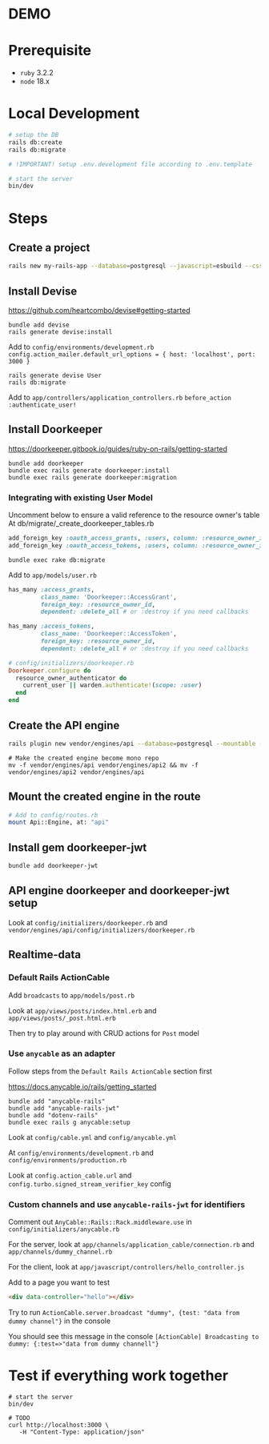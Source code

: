 # DEMO

# Prerequisite

- `ruby` 3.2.2
- `node` 18.x

# Local Development

```sh
# setup the DB
rails db:create
rails db:migrate

# !IMPORTANT! setup .env.development file according to .env.template

# start the server
bin/dev
```

# Steps

## Create a project

```sh
rails new my-rails-app --database=postgresql --javascript=esbuild --css=bootstrap
```

## Install Devise

https://github.com/heartcombo/devise#getting-started

```shell
bundle add devise
rails generate devise:install
```

Add to `config/environments/development.rb`
`config.action_mailer.default_url_options = { host: 'localhost', port: 3000 }`

```shell
rails generate devise User
rails db:migrate
```

Add to `app/controllers/application_controllers.rb` 
`before_action :authenticate_user!`

## Install Doorkeeper

https://doorkeeper.gitbook.io/guides/ruby-on-rails/getting-started

```shell
bundle add doorkeeper
bundle exec rails generate doorkeeper:install
bundle exec rails generate doorkeeper:migration
```

### Integrating with existing User Model

Uncomment below to ensure a valid reference to the resource owner's table
At db/migrate/_create_doorkeeper_tables.rb

```ruby
add_foreign_key :oauth_access_grants, :users, column: :resource_owner_id
add_foreign_key :oauth_access_tokens, :users, column: :resource_owner_id
```

```shell
bundle exec rake db:migrate
```

Add to `app/models/user.rb`

```ruby
has_many :access_grants,
         class_name: 'Doorkeeper::AccessGrant',
         foreign_key: :resource_owner_id,
         dependent: :delete_all # or :destroy if you need callbacks

has_many :access_tokens,
         class_name: 'Doorkeeper::AccessToken',
         foreign_key: :resource_owner_id,
         dependent: :delete_all # or :destroy if you need callbacks
```

```ruby
# config/initializers/doorkeeper.rb
Doorkeeper.configure do
  resource_owner_authenticator do
    current_user || warden.authenticate!(scope: :user)
  end
end
```

## Create the API engine

```sh
rails plugin new vendor/engines/api --database=postgresql --mountable --api
```

```shell
# Make the created engine become mono repo
mv -f vendor/engines/api vendor/engines/api2 && mv -f vendor/engines/api2 vendor/engines/api
```

## Mount the created engine in the route

```sh
# Add to config/routes.rb
mount Api::Engine, at: "api"

```

## Install gem doorkeeper-jwt

```sh
bundle add doorkeeper-jwt
```

## API engine doorkeeper and doorkeeper-jwt setup 

Look at `config/initializers/doorkeeper.rb` and `vendor/engines/api/config/initializers/doorkeeper.rb`

## Realtime-data

### Default Rails ActionCable

Add `broadcasts` to `app/models/post.rb`

Look at `app/views/posts/index.html.erb` and `app/views/posts/_post.html.erb`

Then try to play around with CRUD actions for `Post` model

### Use `anycable` as an adapter

Follow steps from the `Default Rails ActionCable` section first

https://docs.anycable.io/rails/getting_started

```shell
bundle add "anycable-rails"
bundle add "anycable-rails-jwt" 
bundle add "dotenv-rails"
bundle exec rails g anycable:setup
```

Look at `config/cable.yml` and `config/anycable.yml`

At `config/environments/development.rb` and `config/environments/production.rb`

Look at `config.action_cable.url` and `config.turbo.signed_stream_verifier_key` config

### Custom channels and use `anycable-rails-jwt` for identifiers

Comment out `AnyCable::Rails::Rack.middleware.use` in `config/initializers/anycable.rb`

For the server, look at `app/channels/application_cable/connection.rb` and `app/channels/dummy_channel.rb`

For the client, look at `app/javascript/controllers/hello_controller.js`

Add to a page you want to test
```html
<div data-controller="hello"></div>
```

Try to run `ActionCable.server.broadcast "dummy", {test: "data from dummy channel"}` in the console

You should see this message in the console `[ActionCable] Broadcasting to dummy: {:test=>"data from dummy channell"}`

# Test if everything work together 

```shell
# start the server
bin/dev
```

```shell
# TODO 
curl http://localhost:3000 \
   -H "Content-Type: application/json"
```
